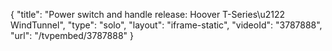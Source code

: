 {
    "title": "Power switch and handle release: Hoover T-Series\u2122 WindTunnel",
    "type": "solo",
    "layout": "iframe-static",
    "videoId": "3787888",
    "url": "\/tvpembed\/3787888"
}